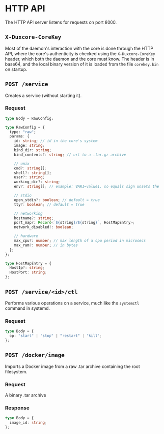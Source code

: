 # HTTP API

The HTTP API server listens for requests on port 8000.

## `X-Duxcore-CoreKey`

Most of the daemon's interaction with the core is done through the HTTP API,
where the core's authenticity is checked using the `X-Duxcore-CoreKey` header,
which both the daemon and the core must know. The header is in base64, and the
local binary version of it is loaded from the file `corekey.bin` on startup.

## `POST /service`

Creates a service (without starting it).

### Request

```ts
type Body = RawConfig;

type RawConfig = {
  type: "raw";
  params: {
    id: string; // id in the core's system
    image: string;
    bind_dir: string;
    bind_contents?: string; // url to a .tar.gz archive

    // unix
    cmd?: string[];
    shell?: string[];
    user?: string;
    working_dir?: string;
    env?: string[]; // example: VAR1=value1. no equals sign unsets the variable

    // stdio
    open_stdin?: boolean; // default = true
    tty?: boolean; // default = true

    // networking
    hostname?: string;
    port_map?: Record<`${string}/${string}`, HostMapEntry>;
    network_disabled?: boolean;

    // hardware
    max_cpu?: number; // max length of a cpu period in microsecs
    max_ram?: number; // in bytes
  };
};

type HostMapEntry = {
  HostIp?: string;
  HostPort: string;
};
```

## `POST /service/<id>/ctl`

Performs various operations on a service, much like the `systemctl` command in
systemd.

### Request

```ts
type Body = {
  op: "start" | "stop" | "restart" | "kill";
};
```

## `POST /docker/image`

Imports a Docker image from a raw .tar archive containing the root filesystem.

### Request

A binary .tar archive

### Response

```ts
type Body = {
  image_id: string;
};
```
